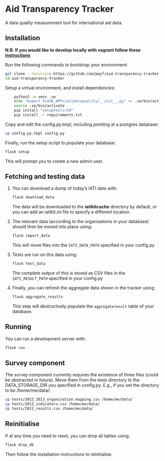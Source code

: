 # Aid Transparency Tracker

A data quality measurement tool for international aid data.

## Installation

**N.B. If you would like to develop locally with vagrant follow these [instructions](./vagrant-readme.md)**

Run the following commands to bootstrap your environment:

``` bash
git clone --recursive https://github.com/pwyf/aid-transparency-tracker.git
cd aid-transparency-tracker
```

Setup a virtual environment, and install dependencies:

``` bash
    python3 -m venv .ve
    echo "export FLASK_APP=iatidataquality/__init__.py" >> .ve/bin/activate
    source .ve/bin/activate
    pip install "setuptools<58"
    pip install -r requirements.txt
```

Copy and edit the config.py.tmpl, including pointing at a postgres database:

``` bash
cp config.py.tmpl config.py
```

Finally, run the setup script to populate your database:

``` bash
flask setup
```

This will prompt you to create a new admin user.

## Fetching and testing data

1. You can download a dump of today’s IATI data with:
    ``` bash
    flask download_data
    ```
   The data will be downloaded to the __iatikitcache__ directory by default, or you can add an iatikit.ini file to specify a different location.

2. The relevant data (according to the organisations in your database) should then be moved into place using:
    ``` bash
    flask import_data
    ```
   This will move files into the `IATI_DATA_PATH` specified in your config.py

3. Tests are run on this data using:
    ``` bash
    flask test_data
    ```
   The complete output of this is stored as CSV files in the `IATI_RESULT_PATH` specified in your config.py

4. Finally, you can refresh the aggregate data shown in the tracker using:
    ``` bash
    flask aggregate_results
    ```
   This step will destructively populate the `aggregateresult` table of your database.

## Running

You can run a development server with:
``` bash
flask run
```
## Survey component

The survey component currently requires the existence of three files (could be abstracted in future). Move them from the tests directory to the DATA_STORAGE_DIR you specified in config.py. E.g., if you set the directory to be /home/me/data/:

``` bash
cp tests/2012_2013_organisation_mapping.csv /home/me/data/
cp tests/2012_indicators.csv /home/me/data/
cp tests/2012_results.csv /home/me/data/
```

## Reinitialise

If at any time you need to reset, you can drop all tables using:

``` bash
flask drop_db
```
Then follow the installation instructions to reinitialise.

